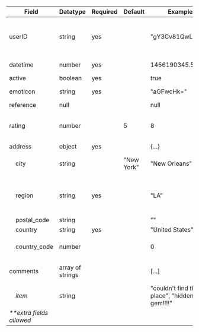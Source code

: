 <table>
<thead>
<tr><th>Field                               </th><th>Datatype        </th><th>Required  </th><th>Default   </th><th>Examples                                   </th><th>Conditionals                                                                                                                     </th><th>Description                         </th></tr>
</thead>
<tbody>
<tr><td>userID                              </td><td>string          </td><td>yes       </td><td>          </td><td>"gY3Cv81QwL0Fs"                            </td><td>min_length: 13<br>max_length: 13<br>min_value: "1111111111111"<br>max_value: "yyyyyyyyyyyyy"<br>must_not_contain: ['[^\\w]', '_']</td><td>13 digit unique base 64 url safe key</td></tr>
<tr><td>datetime                            </td><td>number          </td><td>yes       </td><td>          </td><td>1456190345.543713                          </td><td>greater_than: 1.1<br>less_than: 2000000000.0                                                                                     </td><td><a href="https://collectiveacuity.com">https://collectiveacuity.com</a>        </td></tr>
<tr><td>active                              </td><td>boolean         </td><td>yes       </td><td>          </td><td>true                                       </td><td>equal_to: false                                                                                                                  </td><td>                                    </td></tr>
<tr><td>emoticon                            </td><td>string          </td><td>yes       </td><td>          </td><td>"aGFwcHk="                                 </td><td>byte_data: true<br>excluded_values: ['c2Fk']                                                                                     </td><td>                                    </td></tr>
<tr><td>reference                           </td><td>null            </td><td>          </td><td>          </td><td>null                                       </td><td>                                                                                                                                 </td><td>                                    </td></tr>
<tr><td>rating                              </td><td>number          </td><td>          </td><td>5         </td><td>8                                          </td><td>integer_data: true<br>max_value: 10<br>min_value: 1<br>excluded_values: [7, 9]                                                   </td><td>                                    </td></tr>
<tr><td>address                             </td><td>object          </td><td>yes       </td><td>          </td><td>{...}                                      </td><td>                                                                                                                                 </td><td>                                    </td></tr>
<tr><td>&nbsp;&nbsp;&nbsp;&nbsp;city        </td><td>string          </td><td>          </td><td>"New York"</td><td>"New Orleans"                              </td><td>discrete_values: ['New Orleans', 'New York', 'Los Angeles', 'Miami']                                                             </td><td>                                    </td></tr>
<tr><td>&nbsp;&nbsp;&nbsp;&nbsp;region      </td><td>string          </td><td>yes       </td><td>          </td><td>"LA"                                       </td><td>greater_than: "AB"<br>less_than: "Yyyyyyyyyyyyyyyyyyyyyyyy"<br>contains_either: ['[A-Z]{2}', '[A-Z][a-z]+']                      </td><td>State or Province                   </td></tr>
<tr><td>&nbsp;&nbsp;&nbsp;&nbsp;postal_code </td><td>string          </td><td>          </td><td>          </td><td>""                                         </td><td>                                                                                                                                 </td><td>                                    </td></tr>
<tr><td>&nbsp;&nbsp;&nbsp;&nbsp;country     </td><td>string          </td><td>yes       </td><td>          </td><td>"United States"                            </td><td>                                                                                                                                 </td><td>                                    </td></tr>
<tr><td>&nbsp;&nbsp;&nbsp;&nbsp;country_code</td><td>number          </td><td>          </td><td>          </td><td>0                                          </td><td>integer_data: true<br>discrete_values: [36, 124, 554, 826, 840]                                                                  </td><td>                                    </td></tr>
<tr><td>comments                            </td><td>array of strings</td><td>          </td><td>          </td><td>[...]                                      </td><td>min_size: 1<br>max_size: 3<br>unique_values: true                                                                                </td><td>                                    </td></tr>
<tr><td>&nbsp;&nbsp;&nbsp;&nbsp;<i>item</i> </td><td>string          </td><td>          </td><td>          </td><td>"couldn't find the place", "hidden gem!!!!"</td><td>max_length: 140<br>must_contain: ['[a-zA-Z]{2,}']                                                                                </td><td>                                    </td></tr>
<tr><td><i>**extra fields allowed</i>       </td><td>                </td><td>          </td><td>          </td><td>                                           </td><td>                                                                                                                                 </td><td>                                    </td></tr>
</tbody>
</table>